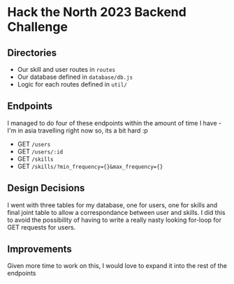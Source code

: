 # Hack the North 2023 Backend Challenge

## Directories
- Our skill and user routes in `routes`
- Our database defined in `database/db.js`
- Logic for each routes defined in `util/`

## Endpoints
I managed to do four of these endpoints within the amount of time I have - I'm in asia travelling right now so, its a bit hard :p
- GET `/users`
- GET `/users/:id`
- GET `/skills`
- GET `/skills/?min_frequency={}&max_frequency={}`


## Design Decisions
I went with three tables for my database, one for users, one for skills and final joint table to allow a correspondance between user and skills. I did this to avoid the possibility of having to write a really nasty looking for-loop for GET requests for users.

## Improvements

Given more time to work on this, I would love to expand it into the rest of the endpoints
